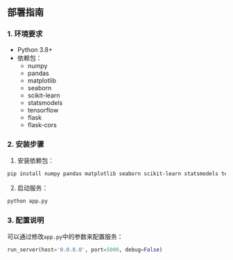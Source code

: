 ## 部署指南

### 1. 环境要求

- Python 3.8+
- 依赖包：
  - numpy
  - pandas
  - matplotlib
  - seaborn
  - scikit-learn
  - statsmodels
  - tensorflow
  - flask
  - flask-cors

### 2. 安装步骤

1. 安装依赖包：
```bash
pip install numpy pandas matplotlib seaborn scikit-learn statsmodels tensorflow flask flask-cors
```

2. 启动服务：
```bash
python app.py
```

### 3. 配置说明

可以通过修改`app.py`中的参数来配置服务：

```python
run_server(host='0.0.0.0', port=5000, debug=False)